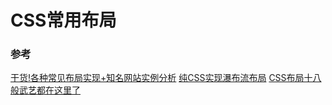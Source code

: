 # CSS常用布局

### 参考

[干货!各种常见布局实现+知名网站实例分析](https://juejin.im/post/5aa252ac518825558001d5de)
[纯CSS实现瀑布流布局](https://www.w3cplus.com/css/pure-css-create-masonry-layout.html)
[CSS布局十八般武艺都在这里了](https://segmentfault.com/a/1190000008789039)